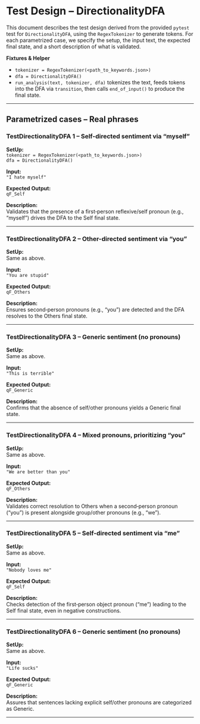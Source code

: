 # Test Design – DirectionalityDFA

This document describes the test design derived from the provided `pytest` test for `DirectionalityDFA`, using the `RegexTokenizer` to generate tokens. For each parametrized case, we specify the setup, the input text, the expected final state, and a short description of what is validated.

**Fixtures & Helper**
- `tokenizer = RegexTokenizer(<path_to_keywords.json>)`
- `dfa = DirectionalityDFA()`
- `run_analysis(text, tokenizer, dfa)` tokenizes the text, feeds tokens into the DFA via `transition`, then calls `end_of_input()` to produce the final state.

---

## Parametrized cases – Real phrases

### TestDirectionalityDFA 1 – Self-directed sentiment via “myself”
**SetUp:**  
`tokenizer = RegexTokenizer(<path_to_keywords.json>)`  
`dfa = DirectionalityDFA()`

**Input:**  
`"I hate myself"`

**Expected Output:**  
`qF_Self`

**Description:**  
Validates that the presence of a first‑person reflexive/self pronoun (e.g., “myself”) drives the DFA to the Self final state.

---

### TestDirectionalityDFA 2 – Other-directed sentiment via “you”
**SetUp:**  
Same as above.

**Input:**  
`"You are stupid"`

**Expected Output:**  
`qF_Others`

**Description:**  
Ensures second‑person pronouns (e.g., “you”) are detected and the DFA resolves to the Others final state.

---

### TestDirectionalityDFA 3 – Generic sentiment (no pronouns)
**SetUp:**  
Same as above.

**Input:**  
`"This is terrible"`

**Expected Output:**  
`qF_Generic`

**Description:**  
Confirms that the absence of self/other pronouns yields a Generic final state.

---

### TestDirectionalityDFA 4 – Mixed pronouns, prioritizing “you”
**SetUp:**  
Same as above.

**Input:**  
`"We are better than you"`

**Expected Output:**  
`qF_Others`

**Description:**  
Validates correct resolution to Others when a second‑person pronoun (“you”) is present alongside group/other pronouns (e.g., “we”).

---

### TestDirectionalityDFA 5 – Self-directed sentiment via “me”
**SetUp:**  
Same as above.

**Input:**  
`"Nobody loves me"`

**Expected Output:**  
`qF_Self`

**Description:**  
Checks detection of the first‑person object pronoun (“me”) leading to the Self final state, even in negative constructions.

---

### TestDirectionalityDFA 6 – Generic sentiment (no pronouns)
**SetUp:**  
Same as above.

**Input:**  
`"Life sucks"`

**Expected Output:**  
`qF_Generic`

**Description:**  
Assures that sentences lacking explicit self/other pronouns are categorized as Generic.

---